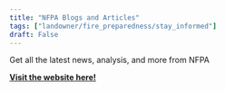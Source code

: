 ```yaml
---
title: "NFPA Blogs and Articles"
tags: ["landowner/fire_preparedness/stay_informed"]
draft: False
---
```


Get all the latest news, analysis, and more from NFPA

[**Visit the website here!**](https://www.nfpa.org/news-blogs-and-articles)

